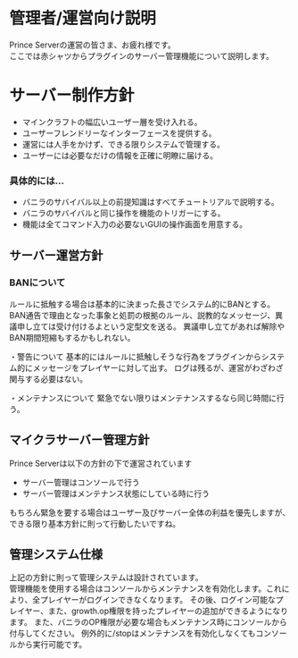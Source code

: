 # 管理者/運営向け説明
Prince Serverの運営の皆さま、お疲れ様です。  
ここでは赤シャツからプラグインのサーバー管理機能について説明します。

# サーバー制作方針
* マインクラフトの幅広いユーザー層を受け入れる。
* ユーザーフレンドリーなインターフェースを提供する。
* 運営には人手をかけず、できる限りシステムで管理する。
* ユーザーには必要なだけの情報を正確に明瞭に届ける。

### 具体的には...
* バニラのサバイバル以上の前提知識はすべてチュートリアルで説明する。
* バニラのサバイバルと同じ操作を機能のトリガーにする。
* 機能は全てコマンド入力の必要ないGUIの操作画面を用意する。

## サーバー運営方針

### BANについて
ルールに抵触する場合は基本的に決まった長さでシステム的にBANとする。
BAN通告で理由となった事象と処罰の根拠のルール、説教的なメッセージ、異議申し立ては受け付けるよという定型文を送る。
異議申し立てがあれば解除やBAN期間短縮もするかもしれない。

・警告について
基本的にはルールに抵触しそうな行為をプラグインからシステム的にメッセージをプレイヤーに対して出す。
ログは残るが、運営がわざわざ関与する必要はない。 

・メンテナンスについて
緊急でない限りはメンテナンスするなら同じ時間に行う。

## マイクラサーバー管理方針
Prince Serverは以下の方針の下で運営されています  
* サーバー管理はコンソールで行う  
* サーバー管理はメンテナンス状態にしている時に行う  

もちろん緊急を要する場合はユーザー及びサーバー全体の利益を優先しますが、できる限り基本方針に則って行動したいですね。

## 管理システム仕様
上記の方針に則って管理システムは設計されています。  
管理機能を使用する場合はコンソールからメンテナンスを有効化します。これにより、全プレイヤーがログインできなくなります。
その後、ログイン可能なプレイヤー、また、growth.op権限を持ったプレイヤーの追加ができるようになります。
また、バニラのOP権限が必要な場合もメンテナンス時にコンソールから付与してください。
例外的に/stopはメンテナンスを有効化しなくてもコンソールから実行可能です。


